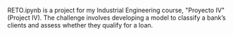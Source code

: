 RETO.ipynb is a project for my Industrial Engineering course, "Proyecto IV" (Project IV). 
The challenge involves developing a model to classify a bank’s clients and assess whether they qualify for a loan.
